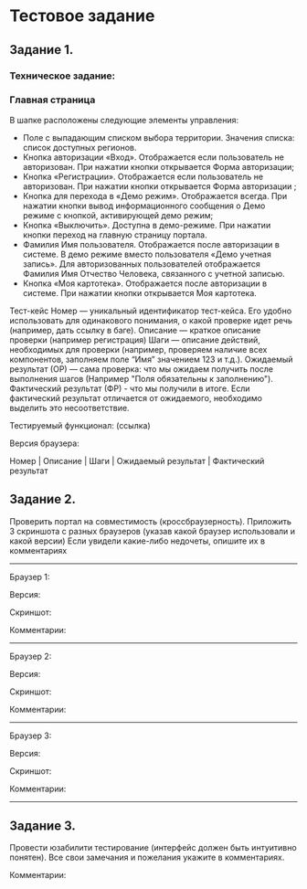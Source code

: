 # Тестовое задание

## Задание 1.

### Техническое задание:

### Главная страница
В шапке расположены следующие элементы управления:
- Поле с выпадающим списком выбора территории. Значения списка: список доступных регионов.
- Кнопка авторизации «Вход». Отображается если пользователь не авторизован. При нажатии кнопки открывается Форма авторизации;
- Кнопка «Регистрации». Отображается если пользователь не авторизован. При нажатии кнопки открывается Форма авторизации ;
- Кнопка для перехода в «Демо режим». Отображается всегда. При нажатии кнопки вывод информационного сообщения о Демо режиме с кнопкой, активирующей демо режим;
- Кнопка «Выключить». Доступна в демо-режиме. При нажатии кнопки переход на главную страницу портала.
- Фамилия Имя пользователя. Отображается после авторизации в системе. В демо режиме вместо пользователя «Демо учетная запись». Для авторизованных пользователей отображается Фамилия Имя Отчество Человека, связанного с учетной записью.
- Кнопка «Моя картотека». Отображается после авторизации в системе. При нажатии кнопки открывается Моя картотека.

Тест-кейс
Номер —  уникальный идентификатор тест-кейса. Его удобно использовать для одинакового понимания, о какой проверке идет речь (например, дать ссылку в баге).
Описание — краткое описание проверки (например регистрация)
Шаги — описание действий, необходимых для проверки (например, проверяем наличие всех компонентов, заполняем поле “Имя” значением 123 и т.д.).
Ожидаемый результат (ОР) — сама проверка: что мы ожидаем получить после выполнения шагов (Например "Поля обязательны к заполнению").
Фактический результат (ФР) - что мы получили в итоге. Если фактический результат отличается от ожидаемого, необходимо выделить это несоответствие. 

Тестируемый функционал: (ссылка)

Версия браузера: 

Номер  |  Описание  |  Шаги  |  Ожидаемый результат  |  Фактический результат


## Задание 2.

Проверить портал на совместимость (кроссбраузерность). 
Приложить 3 скриншота с разных браузеров (указав какой браузер использовали и какой версии) 
Если увидели какие-либо недочеты, опишите их в комментариях
_______________________________________________________
Браузер 1:

Версия:

Скриншот:

Комментарии: 
_______________________________________________________

Браузер 2:

Версия:

Скриншот:

Комментарии: 
_______________________________________________________

Браузер 3:

Версия:

Скриншот:

Комментарии: 
_______________________________________________________


## Задание 3.

Провести юзабилити тестирование (интерфейс должен быть интуитивно понятен). Все свои замечания и пожелания укажите в комментариях.

Комментарии:
